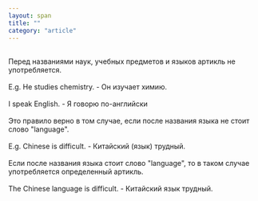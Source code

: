 ```yaml
---
layout: span
title: ""
category: "article"
---
```

<section class='rules'><span><br>Перед названиями наук, учебных предметов и языков артикль не употребляется.<br><br>E.g. He studies chemistry. - Он изучает химию.<br><br>I speak English. - Я говорю по-английски <br><br> Это правило верно  в том случае, если после названия языка  не стоит слово "language". <br><br>E.g.  Chinese is difficult.  - Китайский (язык) трудный.<br><br>Если после названия языка  стоит слово "language", то в таком случае употребляется определенный артикль.<br><br>The Chinese language is difficult. - Китайский язык трудный.<br></span></section>